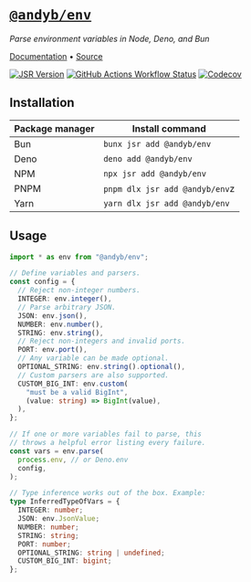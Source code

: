 # [`@andyb/env`](https://github.com/andybarron/env)

_Parse environment variables in Node, Deno, and Bun_

[Documentation](https://jsr.io/@andyb/env/doc) &bull;
[Source](https://github.com/andybarron/env)

[![JSR Version](https://img.shields.io/jsr/v/%40andyb/env?style=flat&logo=jsr&color=%231e1f45)](https://jsr.io/@andyb/env)
[![GitHub Actions Workflow Status](https://img.shields.io/github/actions/workflow/status/andybarron/env/ci.yml?branch=main&style=flat&logo=github)](https://github.com/andybarron/env/actions?query=branch%3Amain)
[![Codecov](https://img.shields.io/codecov/c/github/andybarron/env?style=flat&logo=codecov)](https://app.codecov.io/github/andybarron/env)

## Installation

| Package manager | Install command                |
| --------------- | ------------------------------ |
| Bun             | `bunx jsr add @andyb/env`      |
| Deno            | `deno add @andyb/env`          |
| NPM             | `npx jsr add @andyb/env`       |
| PNPM            | `pnpm dlx jsr add @andyb/env`z |
| Yarn            | `yarn dlx jsr add @andyb/env`  |

## Usage

```ts
import * as env from "@andyb/env";

// Define variables and parsers.
const config = {
  // Reject non-integer numbers.
  INTEGER: env.integer(),
  // Parse arbitrary JSON.
  JSON: env.json(),
  NUMBER: env.number(),
  STRING: env.string(),
  // Reject non-integers and invalid ports.
  PORT: env.port(),
  // Any variable can be made optional.
  OPTIONAL_STRING: env.string().optional(),
  // Custom parsers are also supported.
  CUSTOM_BIG_INT: env.custom(
    "must be a valid BigInt",
    (value: string) => BigInt(value),
  ),
};

// If one or more variables fail to parse, this
// throws a helpful error listing every failure.
const vars = env.parse(
  process.env, // or Deno.env
  config,
);

// Type inference works out of the box. Example:
type InferredTypeOfVars = {
  INTEGER: number;
  JSON: env.JsonValue;
  NUMBER: number;
  STRING: string;
  PORT: number;
  OPTIONAL_STRING: string | undefined;
  CUSTOM_BIG_INT: bigint;
};
```
